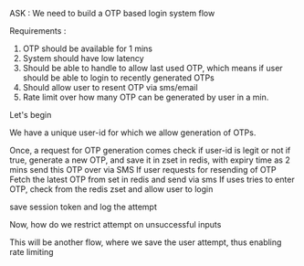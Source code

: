 ASK : We need to build a OTP based login system flow

Requirements : 

1. OTP should be available for 1 mins
2. System should have low latency
3. Should be able to handle to allow last used OTP, which means if user should be able to login to recently generated OTPs
4. Should allow user to resent OTP via sms/email
5. Rate limit over how many OTP can be generated by user in a min.

Let's begin

We have a unique user-id for which we allow generation of OTPs.

Once, a request for OTP generation comes
check if user-id is legit or not
if true, generate a new OTP, and save it in zset in redis, with expiry time as 2 mins
send this OTP over via SMS
If user requests for resending of OTP
Fetch the latest OTP from set in redis and send via sms
If uses tries to enter OTP, check from the redis zset and allow user to login

save session token and log the attempt

Now, how do we restrict attempt on unsuccessful inputs

This will be another flow, where we save the  user attempt, thus enabling rate limiting